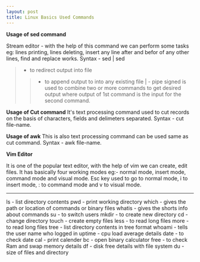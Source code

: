 ```yaml
---
layout: post
title: Linux Basics Used Commands 
---
```


**Usage of sed command** 

Stream editor - with the help of this command we can perform some tasks eg: lines printing, lines deleting, insert any line after and befor of any other lines, find and replace works.
Syntax - sed  <operations>   <file-name>
<any command name>   |  sed <operations> 

 > - to redirect output into file
 >> - to append output to into any existing file
 | - pipe signed is used to combine two or more commands to get desired output where output of 1st command is the input for the second command.


**Usage of Cut command**
It's text processing command used to cut records on the basis of characters, fields and delimeters separated.
Syntax - cut <options>  file-name.


**Usage of awk**
This is also text processing command can be used same as cut command.
 Syntax - awk <options>  file-name.
 

**Vim Editor**

It is one of the popular text editor, with the help of vim we can create, edit files.
It has basically four working modes eg:- normal mode, insert mode, command mode and visual mode.
Esc key used to go to normal mode, i to insert mode, : to command mode and v to visual mode.

********************************************

ls - list directory contents
pwd - print working directory
which - gives the path or location of commands or binary files
whatis - gives the shorts info about commands
su - to switch users
mkdir - to create new directory
cd - change directory
touch - create empty files
less - to read long files
more - to read long files
tree - list directory contents in tree format
whoami - tells the user name who logged in
uptime - cpu load average details
date - to check date
cal - print calender
bc - open binary calculator 
free - to check Ram and swap memory details
df - disk free details with file system
du - size of files and directory


